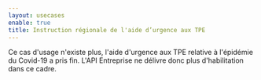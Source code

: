 ```yaml
---
layout: usecases
enable: true
title: Instruction régionale de l'aide d’urgence aux TPE
---
```


Ce cas d'usage n'existe plus, l'aide d'urgence aux TPE relative à l'épidémie du Covid-19 a pris fin. L'API Entreprise ne délivre donc plus d'habilitation dans ce cadre.